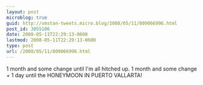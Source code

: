 ```yaml
---
layout: post
microblog: true
guid: http://vmstan-tweets.micro.blog/2008/05/11/809066996.html
post_id: 3055106
date: 2008-05-11T22:29:13-0600
lastmod: 2008-05-11T22:29:13-0600
type: post
url: /2008/05/11/809066996.html
---
```

1 month and some change until I'm all hitched up. 1 month and some change + 1 day until the HONEYMOON IN PUERTO VALLARTA!

